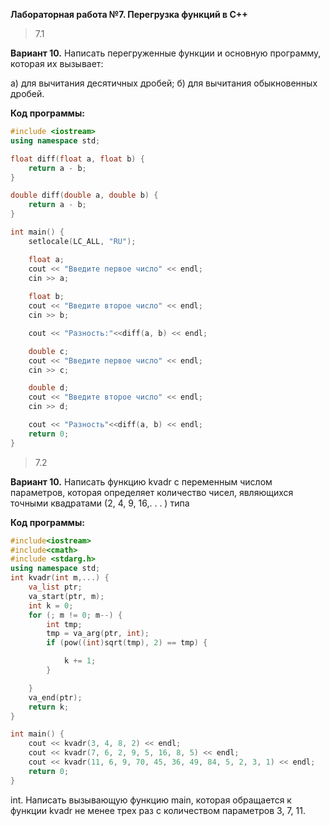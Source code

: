 **Лабораторная работа №7. Перегрузка функций в С++**
>7.1

**Вариант 10.** Написать перегруженные функции и основную программу, которая их вызывает:

а) для вычитания десятичных дробей;
б) для вычитания обыкновенных дробей.

**Код программы:**
```cpp
#include <iostream>
using namespace std;

float diff(float a, float b) {
	return a - b;
}

double diff(double a, double b) {
	return a - b;
}

int main() {
	setlocale(LC_ALL, "RU");

	float a;
	cout << "Введите первое число" << endl;
	cin >> a; 
	
	float b;
	cout << "Введите второе число" << endl;
	cin >> b;

	cout << "Разность:"<<diff(a, b) << endl;

	double c;
	cout << "Введите первое число" << endl;
	cin >> c;

	double d;
	cout << "Введите второе число" << endl;
	cin >> d;

	cout << "Разность"<<diff(a, b) << endl;
	return 0;
}
```

>7.2

**Вариант 10.** Написать функцию kvadr с переменным числом
параметров, которая определяет количество чисел,
являющихся точными квадратами (2, 4, 9, 16,. . . ) типа

**Код программы:**
```cpp
#include<iostream>
#include<cmath>
#include <stdarg.h>
using namespace std;
int kvadr(int m,...) {
	va_list ptr;
	va_start(ptr, m);
	int k = 0;
	for (; m != 0; m--) {
		int tmp;
		tmp = va_arg(ptr, int);
		if (pow((int)sqrt(tmp), 2) == tmp) {

			k += 1;
		}

	}
	va_end(ptr);
	return k;
}

int main() {
	cout << kvadr(3, 4, 8, 2) << endl;
	cout << kvadr(7, 6, 2, 9, 5, 16, 8, 5) << endl;
	cout << kvadr(11, 6, 9, 70, 45, 36, 49, 84, 5, 2, 3, 1) << endl;
	return 0;
}

```
int. Написать вызывающую функцию main, которая
обращается к функции kvadr не менее трех раз с
количеством параметров 3, 7, 11.

